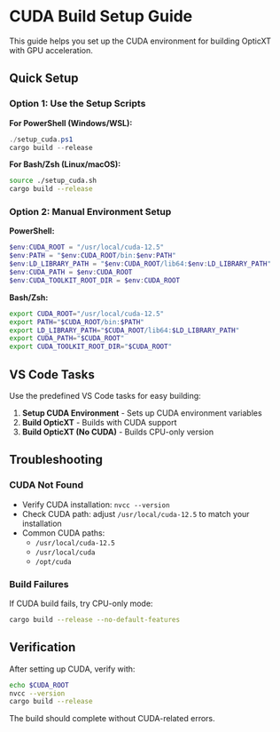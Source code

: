 # CUDA Build Setup Guide

This guide helps you set up the CUDA environment for building OpticXT with GPU acceleration.

## Quick Setup

### Option 1: Use the Setup Scripts

**For PowerShell (Windows/WSL):**
```powershell
./setup_cuda.ps1
cargo build --release
```

**For Bash/Zsh (Linux/macOS):**
```bash
source ./setup_cuda.sh
cargo build --release
```

### Option 2: Manual Environment Setup

**PowerShell:**
```powershell
$env:CUDA_ROOT = "/usr/local/cuda-12.5"
$env:PATH = "$env:CUDA_ROOT/bin:$env:PATH" 
$env:LD_LIBRARY_PATH = "$env:CUDA_ROOT/lib64:$env:LD_LIBRARY_PATH"
$env:CUDA_PATH = $env:CUDA_ROOT
$env:CUDA_TOOLKIT_ROOT_DIR = $env:CUDA_ROOT
```

**Bash/Zsh:**
```bash
export CUDA_ROOT="/usr/local/cuda-12.5"
export PATH="$CUDA_ROOT/bin:$PATH"
export LD_LIBRARY_PATH="$CUDA_ROOT/lib64:$LD_LIBRARY_PATH"
export CUDA_PATH="$CUDA_ROOT"
export CUDA_TOOLKIT_ROOT_DIR="$CUDA_ROOT"
```

## VS Code Tasks

Use the predefined VS Code tasks for easy building:

1. **Setup CUDA Environment** - Sets up CUDA environment variables
2. **Build OpticXT** - Builds with CUDA support
3. **Build OpticXT (No CUDA)** - Builds CPU-only version

## Troubleshooting

### CUDA Not Found
- Verify CUDA installation: `nvcc --version`
- Check CUDA path: adjust `/usr/local/cuda-12.5` to match your installation
- Common CUDA paths:
  - `/usr/local/cuda-12.5`
  - `/usr/local/cuda`
  - `/opt/cuda`

### Build Failures
If CUDA build fails, try CPU-only mode:
```bash
cargo build --release --no-default-features
```

## Verification

After setting up CUDA, verify with:
```bash
echo $CUDA_ROOT
nvcc --version
cargo build --release
```

The build should complete without CUDA-related errors.
